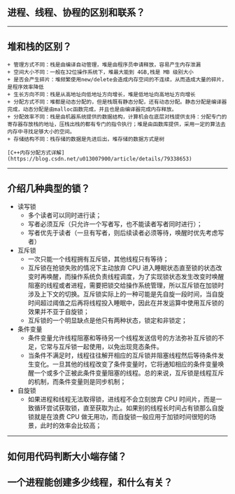 ## 进程、线程、协程的区别和联系？

---

## 堆和栈的区别？

    + 管理方式不同：栈是由编译自动管理，堆是由程序员申请释放，容易产生内存泄漏
    + 空间大小不同：一般在32位操作系统下，堆最大能到 4GB,栈是 MB 级别大小
    + 是否会产生碎片：堆频繁使用new/delete会造成内存空间的不连续，从而造成大量的碎片，是程序效率降低
    + 生长方向不同：栈是从高地址向低地址方向增长，堆是低地址向高地址方向增长
    + 分配方式不同：堆都是动态分配的，但是栈既有静态分配，还有动态分配。静态分配是编译器完成，动态分配是由malloc函数完成，并且也是由编译器完成内存释放。
    + 分配效率不同：栈是由机器系统提供的数据结构，计算机会在底层对栈提供支持：分配专门的寄存器存放栈的地址，压栈出栈的都有专门的指令执行；堆是由函数库提供，采用一定的算法去内存中寻找足够大小的空间。
    + 存储结构不同：栈存储的数据是先进后出，堆存储的数据方式是树
    
    [C++内存分配方式详解](https://blog.csdn.net/u013007900/article/details/79338653)

---

## 介绍几种典型的锁？
+ 读写锁
    - 多个读者可以同时进行读；
    - 写者必须互斥（只允许一个写者写，也不能读者写者同时进行）；
    - 写者优先于读者（一旦有写者，则后续读者必须等待，唤醒时优先考虑写者）
+ 互斥锁
    - 一次只能一个线程拥有互斥锁，其他线程只有等待；
    - 互斥锁在抢锁失败的情况下主动放弃 CPU 进入睡眠状态直至锁的状态改变时再唤醒，而操作系统负责线程调度，为了实现锁状态发生改变时唤醒阻塞的线程或者进程，需要把锁交给操作系统管理，所以互斥锁在加锁时涉及上下文的切换。互斥锁实际上的一种可能是先自旋一段时间，当自旋时间超过阈值之后再将线程投入睡眠中，因此在并发运算中使用互斥锁的效果并不亚于自旋锁；
    - 互斥锁的一个明显缺点是他只有两种状态，锁定和非锁定；
+ 条件变量
    - 条件变量允许线程阻塞和等待另一个线程发送信号的方法弥补互斥锁的不足，它常与互斥锁一起使用，以免出现竞态条件。
    - 当条件不满足时，线程往往解开相应的互斥锁并阻塞线程然后等待条件发生变化。一旦其他的线程改变了条件变量时，它将通知相应的条件变量唤醒一个或多个正被此条件变量阻塞的线程。总的来说，互斥锁是线程互斥的机制，而条件变量则是同步机制；
+ 自旋锁
    - 如果进程和线程无法取得锁，进线程不会立刻放弃 CPU 时间片，而是一致循环尝试获取锁，直至获取为止。如果别的线程长时间占有锁那么自旋锁就是在浪费 CPU 做无用功，而自旋锁一般应用于加锁时间很短的场景，此时的效率会比较高；

---

## 如何用代码判断大小端存储？

## 一个进程能创建多少线程，和什么有关？